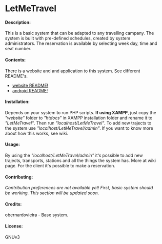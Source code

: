 # LetMeTravel

#### Description:
This is a basic system that can be adapted to any travelling campany. The system is built with pre-defined schedules, created by system administrators. The reservation is available by selecting week day, time and seat number.

#### Contents:
There is a website and and application to this system.
See different README's.
* [website README!](http://google.com)
* [android README!](http://google.com)

#### Installation:
Depends on your system to run PHP scripts.
**If using XAMPP**, just copy the *"website"* folder to *"htdocs"* in XAMPP installation folder and rename it to *"LetMeTravel"*. Then run *"localhost/LetMeTravel"*. To add new trajects to the system use *"localhost/LetMeTravel/admin"*. If you want to know more about how this works, see wiki.

#### Usage:
By using the *"localhost/LetMeTravel/admin"* it's possible to add new trajects, transports, stations and all the things the system has. More at wiki page. For the client it's possible to make a reservation.

#### Contributing:
*Contribution preferences are not available yet! First, basic system should be working. This section will be updated soon.*

#### Credits:
obernardovieira - Base system.

#### License:
GNUv3
